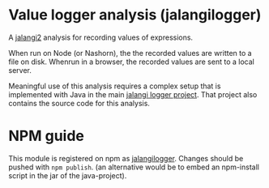 # Value logger analysis (jalangilogger) 

A [jalangi2](https://github.com/Samsung/jalangi2) analysis for recording values of expressions.

When run on Node (or Nashorn), the the recorded values are written to a file on disk.
Whenrun in a browser, the recorded values are sent to a local server.

Meaningful use of this analysis requires a complex setup that is implemented with Java in the main [jalangi logger project](https://github.com/cs-au-dk/jalangilogger). That project also contains the source code for this analysis.

# NPM guide 

This module is registered on npm as [jalangilogger](https://www.npmjs.com/package/jalangilogger).
Changes should be pushed with `npm publish`.
(an alternative would be to embed an npm-install script in the jar of the java-project).
